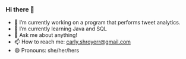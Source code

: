### Hi there 👋
- 🔭 I’m currently working on a program that performs tweet analytics. 
- 🌱 I’m currently learning Java and SQL
- 💬 Ask me about anything! 
- 📫 How to reach me: carly.shroyerr@gmail.com
- 😄 Pronouns: she/her/hers


